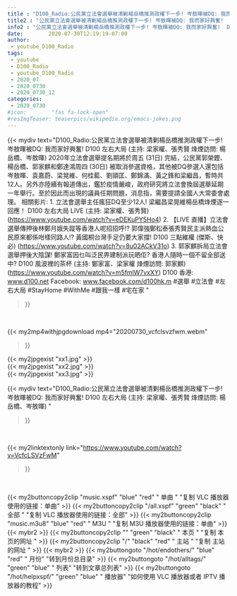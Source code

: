 ```yaml
---
title : "D100_Radio:公民黨立法會選舉被清剿楊岳橋推測政權下一步! 岑敖暉被DQ: 我而家好興奮!  D100 左右大局 (主持: 梁家權、張秀賢  烽煙訪問: 楊岳橋、岑敖暉) "
title2 : "公民黨立法會選舉被清剿楊岳橋推測政權下一步! 岑敖暉被DQ: 我而家好興奮!  D100 左右大局 (主持: 梁家權、張秀賢  烽煙訪問: 楊岳橋、岑敖暉) "
info2 : "公民黨立法會選舉被清剿楊岳橋推測政權下一步! 岑敖暉被DQ: 我而家好興奮!  D100 左右大局 (主持: 梁家權、張秀賢  烽煙訪問: 楊岳橋、岑敖暉)    2020年立法會選舉提名期將於周五 (31日) 完結，公民黨郭榮鏗、楊岳橋、郭家麒和鄭達鴻周四 (30日) 被取消參選資格，其他被DQ參選人還包括岑敖暉、袁嘉蔚、梁晃維、何桂藍、劉頴匡、鄭錦滿、黃之鋒和梁繼昌，暫時共12人。另外亦陸續有報道傳出，鑑於疫情嚴峻，政府研究將立法會換屆選舉延期一年舉行。至於因此而出現的議員任期問題，消息指，需要提請全國人大常委會處理。  相關影片: 1. 立法會選舉主任瘋狂DQ至少12人! 梁繼昌梁晃維楊岳橋烽煙逐一回應！ D100 左右大局 LIVE (主持: 梁家權、張秀賢) (https://www.youtube.com/watch?v=eDEKuPY5Ho4) 2. 【LIVE 直播】立法會選舉傳押後林鄭月娥失蹤等香港人呢招招呼!? 郭偉強鄭松泰張秀賢民主派熱血公民原來都係咁樣同路人!? 黃國桐台灣手足仍要大家撐!  D100 三點維權 (傑斯、快必) (https://www.youtube.com/watch?v=8u02ACkV31o) 3. 郭家麒拆局立法會選舉押後大陰謀! 鄭家富因乜叫泛民畀建制派玩晒佢? 香港人隨時一個不留全部送中?  D100 風波裡的茶杯 (主持: 鄭家富、梁家權  烽煙訪問: 郭家麒) (https://www.youtube.com/watch?v=m5fmlW7vxXY)  D100 香港: www.d100.net  Facebook: www.facebook.com/d100hk.m  #選舉 #立法會 #左右大局 #StayHome #WithMe #跟我一樣 #宅在家 "
date:        2020-07-30T12:19:19-07:00
author:
 - youtube_D100_Radio
tags:
 - youtube
 - D100_Radio
 - youtube_D100_Radio
 - 2020_07
 - 2020_0730
 - 2020_0730_12
categories:
 - 2020_0730
#icon:        "fas fa-lock-open"
#resImgTeaser: teaserpics/wikipedia.org/emacs-jokes.png
---
```


{{< mydiv text="D100_Radio:公民黨立法會選舉被清剿楊岳橋推測政權下一步! 岑敖暉被DQ: 我而家好興奮!  D100 左右大局 (主持: 梁家權、張秀賢  烽煙訪問: 楊岳橋、岑敖暉)    2020年立法會選舉提名期將於周五 (31日) 完結，公民黨郭榮鏗、楊岳橋、郭家麒和鄭達鴻周四 (30日) 被取消參選資格，其他被DQ參選人還包括岑敖暉、袁嘉蔚、梁晃維、何桂藍、劉頴匡、鄭錦滿、黃之鋒和梁繼昌，暫時共12人。另外亦陸續有報道傳出，鑑於疫情嚴峻，政府研究將立法會換屆選舉延期一年舉行。至於因此而出現的議員任期問題，消息指，需要提請全國人大常委會處理。  相關影片: 1. 立法會選舉主任瘋狂DQ至少12人! 梁繼昌梁晃維楊岳橋烽煙逐一回應！ D100 左右大局 LIVE (主持: 梁家權、張秀賢) (https://www.youtube.com/watch?v=eDEKuPY5Ho4) 2. 【LIVE 直播】立法會選舉傳押後林鄭月娥失蹤等香港人呢招招呼!? 郭偉強鄭松泰張秀賢民主派熱血公民原來都係咁樣同路人!? 黃國桐台灣手足仍要大家撐!  D100 三點維權 (傑斯、快必) (https://www.youtube.com/watch?v=8u02ACkV31o) 3. 郭家麒拆局立法會選舉押後大陰謀! 鄭家富因乜叫泛民畀建制派玩晒佢? 香港人隨時一個不留全部送中?  D100 風波裡的茶杯 (主持: 鄭家富、梁家權  烽煙訪問: 郭家麒) (https://www.youtube.com/watch?v=m5fmlW7vxXY)  D100 香港: www.d100.net  Facebook: www.facebook.com/d100hk.m  #選舉 #立法會 #左右大局 #StayHome #WithMe #跟我一樣 #宅在家 "
>}}
<br>


{{< my2mp4withjpgdownload mp4="20200730_vcfclsvzfwm.webm"
>}}

{{< my2jpgexist "xx1.jpg" >}}<br>
{{< my2jpgexist "xx2.jpg" >}}<br>
{{< my2jpgexist "xx3.jpg" >}}<br>



{{< mydiv text="D100_Radio:公民黨立法會選舉被清剿楊岳橋推測政權下一步! 岑敖暉被DQ: 我而家好興奮!  D100 左右大局 (主持: 梁家權、張秀賢  烽煙訪問: 楊岳橋、岑敖暉) "
>}}
<br>

{{< my2linktextonly link="https://www.youtube.com/watch?v=VcfcLSVzFwM"
>}}


<br>

{{< my2buttoncopy2clip "music.xspf"        "blue"   "red"    " 单曲 "  "复制 VLC 播放器使用的链接：单曲" >}} {{< my2buttoncopy2clip "/all.xspf"         "green"  "black"  " 全部 "  "复制 VLC 播放器使用的链接：全部" >}} {{< my2buttoncopy2clip "music.m3u8"        "blue"   "red"    " M3U  "    "复制 M3U 播放器使用的链接：单曲" >}} {{< mybr2 >}} {{< my2buttoncopy2clip ""                  "green"  "black"  " 本页 "    "复制 本页的网址 " >}} {{< my2buttoncopy2clip "/"                 "black"  "red"    " 主站 "    "复制 主站的网址 " >}} {{< mybr2 >}} {{< my2buttongoto      "/hot/endothers/"   "blue"   "red"    " 月份"   "转到月份总目录" >}} {{< my2buttongoto      "/hot/alltags/"     "green"  "blue"   " 列表"   "转到文章总列表" >}} {{< my2buttongoto      "/hot/helpxspf/"    "green"  "blue"   " 播放器" "如何使用 VLC 播放器或者 IPTV 播放器的教程" >}} 
